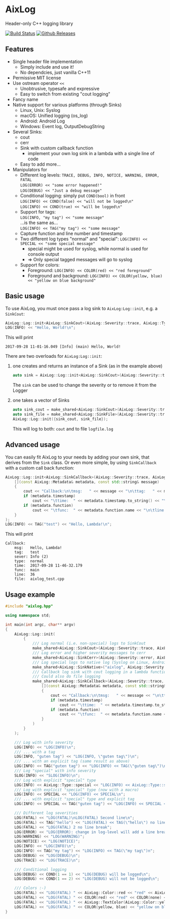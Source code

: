 # AixLog

Header-only C++ logging library

[![Build Status](https://travis-ci.org/badaix/aixlog.svg?branch=master)](https://travis-ci.org/badaix/aixlog)
[![Github Releases](https://img.shields.io/github/release/badaix/aixlog.svg)](https://github.com/badaix/aixlog/releases)

## Features
* Single header file implementation
  * Simply include and use it!
  * No dependcies, just vanilla C++11
* Permissive MIT license
* Use ostream operator `<<`
  * Unobtrusive, typesafe and expressive
  * Easy to switch from existing "cout logging"
* Fancy name
* Native support for various platforms (through Sinks)
  * Linux, Unix: Syslog
  * macOS: Unified logging (os_log)
  * Android: Android Log
  * Windows: Event log, OutputDebugString
* Several Sinks:
  * cout
  * cerr
  * Sink with custom callback function
    * implement your own log sink in a lambda with a single line of code
  * Easy to add more...
* Manipulators for
  * Different log levels: `TRACE, DEBUG, INFO, NOTICE, WARNING, ERROR, FATAL`  
    `LOG(ERROR) << "some error happened!"`  
    `LOG(DEBUG) << "Just a debug message"`
  * Conditional logging: simply put `COND(bool)` in front   
    `LOG(INFO) << COND(false) << "will not be logged\n"`  
    `LOG(INFO) << COND(true) << "will be logged\n"`
  * Support for tags:  
    `LOG(INFO, "my tag") << "some message"`  
    ...is the same as...  
    `LOG(INFO) << TAG("my tag") << "some message"`
  * Capture function and line number and timestamp
  * Two different log types "normal" and "special": `LOG(INFO) << SPECIAL << "some special message"`
    * special might be used for syslog, while normal is used for console output
    * => Only special tagged messages will go to syslog
  * Support for colors:
    * Foreground: `LOG(INFO) << COLOR(red) << "red foreground"`
    * Foreground and background: `LOG(INFO) << COLOR(yellow, blue) << "yellow on blue background"`

## Basic usage
To use AixLog, you must once pass a log sink to `AixLog:Log::init`, e.g. a `SinkCout`:
```c++
AixLog::Log::init<AixLog::SinkCout>(AixLog::Severity::trace, AixLog::Type::normal);
LOG(INFO) << "Hello, World!\n";
```
This will print
```
2017-09-28 11-01-16.049 [Info] (main) Hello, World!
```
There are two overloads for `AixLog:Log::init`: 
1. one creates and returns an instance of a Sink (as in the example above)
   ```c++
   auto sink = AixLog::Log::init<AixLog::SinkCout>(AixLog::Severity::trace, AixLog::Type::normal);
   ```
   The `sink` can be used to change the severity or to remove it from the Logger
 
2. one takes a vector of Sinks
   ```c++
   auto sink_cout = make_shared<AixLog::SinkCout>(AixLog::Severity::trace, AixLog::Type::normal);
   auto sink_file = make_shared<AixLog::SinkFile>(AixLog::Severity::trace, AixLog::Type::all, "logfile.log");
   AixLog::Log::init({sink_cout, sink_file});
   ```
   This will log to both: `cout` and to file `logfile.log`

## Advanced usage
You can easily fit AixLog to your needs by adding your own sink, that derives from the `Sink` class. Or even more simple, by using `SinkCallback` with a custom call back function:
```c++
AixLog::Log::init<AixLog::SinkCallback>(AixLog::Severity::trace, AixLog::Type::all, 
	[](const AixLog::Metadata& metadata, const std::string& message)
	{
		cout << "Callback:\n\tmsg:   " << message << "\n\ttag:   " << metadata.tag.text << "\n\tsever: " << AixLog::Log::to_string(metadata.severity) << " (" << (int)metadata.severity << ")\n\ttype:  " << (metadata.type == AixLog::Type::normal?"normal":"special") << "\n";
		if (metadata.timestamp)
			cout << "\ttime:  " << metadata.timestamp.to_string() << "\n";
		if (metadata.function)
			cout << "\tfunc:  " << metadata.function.name << "\n\tline:  " << metadata.function.line << "\n\tfile:  " << metadata.function.file << "\n";
	}
);
LOG(INFO) << TAG("test") << "Hello, Lambda!\n";
```
This will print
```
Callback:
	msg:   Hello, Lambda!
	tag:   test
	sever: Info (2)
	type:  normal
	time:  2017-09-28 11-46-32.179
	func:  main
	line:  36
	file:  aixlog_test.cpp
```


## Usage example
```c++
#include "aixlog.hpp"

using namespace std;

int main(int argc, char** argv)
{
	AixLog::Log::init(
		{
			/// Log normal (i.e. non-special) logs to SinkCout
			make_shared<AixLog::SinkCout>(AixLog::Severity::trace, AixLog::Type::normal, "cout: %Y-%m-%d %H-%M-%S.#ms [#severity] (#tag) #message"),
			/// Log error and higher severity messages to cerr
			make_shared<AixLog::SinkCerr>(AixLog::Severity::error, AixLog::Type::all, "cerr: %Y-%m-%d %H-%M-%S.#ms [#severity] (#tag)"),
			/// Log special logs to native log (Syslog on Linux, Android Log on Android, EventLog on Windows, Unified logging on Apple)
			make_shared<AixLog::SinkNative>("aixlog", AixLog::Severity::trace, AixLog::Type::special),
			/// Callback log sink with cout logging in a lambda function
			/// Could also do file logging
			make_shared<AixLog::SinkCallback>(AixLog::Severity::trace, AixLog::Type::all, 
				[](const AixLog::Metadata& metadata, const std::string& message)
				{
					cout << "Callback:\n\tmsg:   " << message << "\n\ttag:   " << metadata.tag.text << "\n\tsever: " << AixLog::Log::to_string(metadata.severity) << " (" << (int)metadata.severity << ")\n\ttype:  " << (metadata.type == AixLog::Type::normal?"normal":"special") << "\n";
					if (metadata.timestamp)
						cout << "\ttime:  " << metadata.timestamp.to_string() << "\n";
					if (metadata.function)
						cout << "\tfunc:  " << metadata.function.name << "\n\tline:  " << metadata.function.line << "\n\tfile:  " << metadata.function.file << "\n";
				}
			)
		}
	);

	/// Log with info severity
	LOG(INFO) << "LOG(INFO)\n";
	/// ... with a tag
	LOG(INFO, "guten tag") << "LOG(INFO, \"guten tag\")\n";
	/// ... with an explicit tag (same result as above)
	LOG(INFO) << TAG("guten tag") << "LOG(INFO) << TAG(\"guten tag\")\n";
	/// Log "special" with info severity
	SLOG(INFO) << "SLOG(INFO)\n";
	/// Log with explicit "special" type
	LOG(INFO) << AixLog::Type::special << "LOG(INFO) << AixLog::Type::special\n";
	/// Log with explicit "special" type (now with a macro)
	LOG(INFO) << SPECIAL << "LOG(INFO) << SPECIAL\n";
	/// ... with explicit "special" type and explicit tag
	LOG(INFO) << SPECIAL << TAG("guten tag") << "LOG(INFO) << SPECIAL << TAG(\"guten tag\")\n";

	/// Different log severities
	LOG(FATAL) << "LOG(FATAL)\nLOG(FATAL) Second line\n";
	LOG(FATAL) << TAG("hello") << "LOG(FATAL) << TAG(\"hello\") no line break";
	LOG(FATAL) << "LOG(FATAL) 2 no line break";
	LOG(ERROR) << "LOG(ERROR): change in log-level will add a line break";
	LOG(WARNING) << "LOG(WARNING)";
	LOG(NOTICE) << "LOG(NOTICE)";
	LOG(INFO) << "LOG(INFO)\n";
	LOG(INFO) << TAG("my tag") << "LOG(INFO) << TAG(\"my tag\")n";
	LOG(DEBUG) << "LOG(DEBUG)\n";
	LOG(TRACE) << "LOG(TRACE)\n";

	/// Conditional logging
	LOG(DEBUG) << COND(1 == 1) << "LOG(DEBUG) will be logged\n";
	LOG(DEBUG) << COND(1 == 2) << "LOG(DEBUG) will not be logged\n";

	/// Colors :-)
	LOG(FATAL) << "LOG(FATAL) " << AixLog::Color::red << "red" << AixLog::Color::none << ", default color\n";
	LOG(FATAL) << "LOG(FATAL) " << COLOR(red) << "red" << COLOR(none) << ", default color (using macros)\n";
	LOG(FATAL) << "LOG(FATAL) " << AixLog::TextColor(AixLog::Color::yellow, AixLog::Color::blue) << "yellow on blue background" << AixLog::Color::none << ", default color\n";
	LOG(FATAL) << "LOG(FATAL) " << COLOR(yellow, blue) << "yellow on blue background" << COLOR(none) << ", default color (using macros)\n";
}
```
